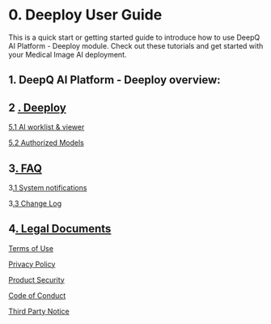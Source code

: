 # 0. Deeploy User Guide

This is a quick start or getting started guide to introduce how to use DeepQ AI Platform - Deeploy module. Check out these tutorials and get started with your Medical Image AI deployment.

## 1. DeepQ AI Platform - Deeploy overview:

## 2 [. Deeploy](5.-deeploy)

[5.1 AI worklist & viewer](5.1-ai-worklist-and-viewer.md)

[5.2 Authorized Models](broken-reference)

## 3[. FAQ](faq/)

3[.1 System notifications](faq/ai-training-related-issues.md)

3[.3 Change Log](faq/6.3-change-log)

## 4[. Legal Documents](legal-documents.md)

[Terms of Use](legal-documents.md#7.1-terms-of-use)

[Privacy Policy](legal-documents.md#7.2-privacy-policy)

[Product Security](legal-documents.md#7.3-product-security)

[Code of Conduct](legal-documents.md#7.4-code-of-conduct)

[Third Party Notice](legal-documents.md#7.5-third-party-notice)

